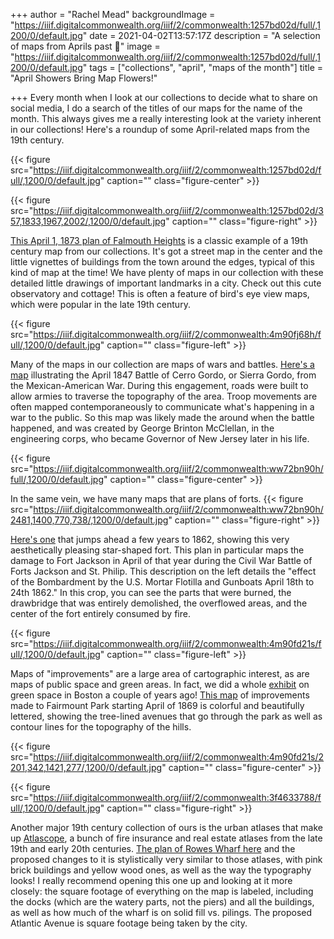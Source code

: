 +++
author = "Rachel Mead"
backgroundImage = "https://iiif.digitalcommonwealth.org/iiif/2/commonwealth:1257bd02d/full/,1200/0/default.jpg"
date = 2021-04-02T13:57:17Z
description = "A selection of maps from Aprils past 💐"
image = "https://iiif.digitalcommonwealth.org/iiif/2/commonwealth:1257bd02d/full/,1200/0/default.jpg"
tags = ["collections", "april", "maps of the month"]
title = "April Showers Bring Map Flowers!"

+++
Every month when I look at our collections to decide what to share on social media, I do a search of the titles of our maps for the name of the month. This always gives me a really interesting look at the variety inherent in our collections! Here's a roundup of some April-related maps from the 19th century.

{{< figure src="https://iiif.digitalcommonwealth.org/iiif/2/commonwealth:1257bd02d/full/,1200/0/default.jpg" caption="" class="figure-center" >}}

{{< figure src="https://iiif.digitalcommonwealth.org/iiif/2/commonwealth:1257bd02d/357,1833,1967,2002/,1200/0/default.jpg" caption="" class="figure-right" >}}

[This April 1, 1873 plan of Falmouth Heights](https://collections.leventhalmap.org/search/commonwealth:1257bd014) is a classic example of a 19th century map from our collections. It's got a street map in the center and the little vignettes of buildings from the town around the edges, typical of this kind of map at the time! We have plenty of maps in our collection with these detailed little drawings of important landmarks in a city. Check out this cute observatory and cottage! This is often a feature of bird's eye view maps, which were popular in the late 19th century.

{{< figure src="https://iiif.digitalcommonwealth.org/iiif/2/commonwealth:4m90fj68h/full/,1200/0/default.jpg" caption="" class="figure-left" >}}

Many of the maps in our collection are maps of wars and battles. [Here's a map](https://collections.leventhalmap.org/search/commonwealth:4m90fj677) illustrating the April 1847 Battle of Cerro Gordo, or Sierra Gordo, from the Mexican-American War. During this engagement, roads were built to allow armies to traverse the topography of the area. Troop movements are often mapped contemporaneously to communicate what's happening in a war to the public. So this map was likely made the around when the battle happened, and was created by George Brinton McClellan, in the engineering corps, who became Governor of New Jersey later in his life.

{{< figure src="https://iiif.digitalcommonwealth.org/iiif/2/commonwealth:ww72bn90h/full/,1200/0/default.jpg" caption="" class="figure-center" >}}

In the same vein, we have many maps that are plans of forts.
{{< figure src="https://iiif.digitalcommonwealth.org/iiif/2/commonwealth:ww72bn90h/2481,1400,770,738/,1200/0/default.jpg" caption="" class="figure-right" >}}

[Here's one](https://collections.leventhalmap.org/search/commonwealth:ww72bn89r) that jumps ahead a few years to 1862, showing this very aesthetically pleasing star-shaped fort. This plan in particular maps the damage to Fort Jackson in April of that year during the Civil War Battle of Forts Jackson and St. Philip. This description on the left details the "effect of the Bombardment by the U.S. Mortar Flotilla and Gunboats April 18th to 24th 1862." In this crop, you can see the parts that were burned, the drawbridge that was entirely demolished, the overflowed areas, and the center of the fort entirely consumed by fire.

{{< figure src="https://iiif.digitalcommonwealth.org/iiif/2/commonwealth:4m90fd21s/full/,1200/0/default.jpg" caption="" class="figure-left" >}}

Maps of "improvements" are a large area of cartographic interest, as are maps of public space and green areas. In fact, we did a whole [exhibit](https://collections.leventhalmap.org/exhibits/21) on green space in Boston a couple of years ago! [This map](https://collections.leventhalmap.org/search/commonwealth:4m90fd20h) of improvements made to Fairmount Park starting April of 1869 is colorful and beautifully lettered, showing the tree-lined avenues that go through the park as well as contour lines for the topography of the hills.

{{< figure src="https://iiif.digitalcommonwealth.org/iiif/2/commonwealth:4m90fd21s/2201,342,1421,277/,1200/0/default.jpg" caption="" class="figure-center" >}}

{{< figure src="https://iiif.digitalcommonwealth.org/iiif/2/commonwealth:3f4633788/full/,1200/0/default.jpg" caption="" class="figure-right" >}}

Another major 19th century collection of ours is the urban atlases that make up [Atlascope](https://atlascope.leventhalmap.org), a bunch of fire insurance and real estate atlases from the late 19th and early 20th centuries. [The plan of Rowes Wharf here](https://collections.leventhalmap.org/search/commonwealth:3f4633770) and the proposed changes to it is stylistically very similar to those atlases, with pink brick buildings and yellow wood ones, as well as the way the typography looks! I really recommend opening this one up and looking at it more closely: the square footage of everything on the map is labeled, including the docks (which are the watery parts, not the piers) and all the buildings, as well as how much of the wharf is on solid fill vs. pilings. The proposed Atlantic Avenue is square footage being taken by the city.